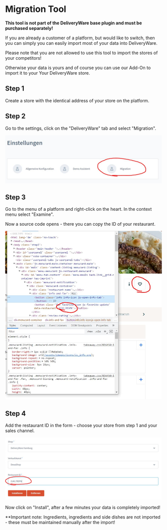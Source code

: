 # Migration Tool

**This tool is not part of the DeliveryWare base plugin and must be purchased separately!**

If you are already a customer of a platform, but would like to switch, then you can simply
you can easily import most of your data into DeliveryWare.

Please note that you are not allowed to use this tool to import the stores of your competitors!

Otherwise your data is yours and of course you can use our Add-On to import it to your
Your DeliveryWare store.


## Step 1

Create a store with the identical address of your store on the platform.

## Step 2

Go to the settings, click on the "DeliveryWare" tab and select "Migration".

![](img/dewa-migration.jpg)

## Step 3

Go to the menu of a platform and right-click on the heart.
In the context menu select "Examine".

Now a source code opens - there you can copy the ID of your restaurant.

![](img/dewa-migration-restaurant-id.jpg)

## Step 4

Add the restaurant ID in the form - choose your store from step 1 and your sales channel.

![](img/dewa-migration-restaurant-input.jpg)

Now click on "Install", after a few minutes your data is completely imported!

**Important note: Ingredients, ingredients and side dishes are not imported - these must be maintained manually after the import!

